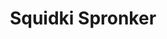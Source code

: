 ---
slug: squidki-spronker
title: Squidki Spronker
description: "Squidki Spronker is an exciting online game. Play for free directly in your browser!"
icon: /images/new_mods/Sprunki Spronker.png
url: https://wowtbc.net/sprunkin/sprunki-spronker/index.html
previewImage: /images/new_mods/Sprunki Spronker.png
type: new mods

# SEO配置
seo:
  title: "Squidki Spronker - Play Free Online Game | Fun Browser Games"
  description: "Squidki Spronker - Play this fun online game for free in your browser. No download required!"
  ogImage: "/images/new_mods/Sprunki Spronker.png"
  keywords: "squidki-spronker, online game, browser game, free game, new mods game, play online"

videoUrls:
  - https://www.youtube.com/embed/example1
  - https://www.youtube.com/embed/example2

whyPlay:
  title: "Why Play Squidki Spronker?"
  items:
    - "Immersive Gameplay: Squidki Spronker offers an engaging and immersive gaming experience that will keep you entertained for hours"
    - "Challenging Levels: Test your skills with increasingly difficult challenges and obstacles"
    - "Beautiful Graphics: Enjoy stunning visuals and smooth animations that bring the game world to life"
    - "Regular Updates: New content and features are added regularly to keep the game fresh and exciting"
    - "Free to Play: Experience all the fun without spending a penny"
    - "Community Features: Connect with other players, share strategies, and compete for high scores"
    - "Cross-Platform: Play on any device with a web browser, no downloads required"

features:
  title: "Key Features of Squidki Spronker"
  image: "/images/new_mods/Sprunki Spronker.png"
  items:
    - "Intuitive Controls: Easy to learn controls make Squidki Spronker accessible for players of all skill levels"
    - "Multiple Game Modes: Enjoy various gameplay options that provide different challenges and experiences"
    - "Character Customization: Personalize your gaming experience with unique characters and items"
    - "Achievement System: Complete special tasks to earn rewards and recognition"
    - "Leaderboards: Compete with players worldwide and see who can achieve the highest scores"

characteristics:
  title: "Game Characteristics"
  image: "/images/new_mods/Sprunki Spronker.png"
  items:
    - "Genre: New mods game with elements of strategy and skill"
    - "Difficulty: Suitable for both casual gamers and those seeking a challenge"
    - "Play Time: Quick sessions or extended gameplay, depending on your preference"
    - "Art Style: Vibrant and engaging visuals that enhance the gaming experience"
    - "Sound Design: Immersive audio that complements the gameplay perfectly"

info: "Squidki Spronker is an exciting online game that offers players a unique and engaging gaming experience. With its intuitive controls, stunning visuals, and challenging gameplay, Squidki Spronker provides hours of entertainment for players of all ages and skill levels. Whether you're looking for a quick gaming session during a break or an extended play session, Squidki Spronker delivers an immersive experience that will keep you coming back for more. The game features multiple levels of increasing difficulty, ensuring that players are constantly challenged as they progress. With regular updates adding new content and features, Squidki Spronker remains fresh and exciting, providing endless entertainment options for its growing community of players."

howToPlayIntro: "Welcome to Squidki Spronker! This guide will walk you through the basics and help you master the game. Whether you're a beginner or looking to improve your skills, these tips and instructions will enhance your gaming experience."

howToPlaySteps:
  - title: "Getting Started"
    description: "Begin your Squidki Spronker adventure by familiarizing yourself with the controls. Use your keyboard or mouse to navigate through the game interface. The tutorial will guide you through the basic mechanics and help you understand the objectives."
  - title: "Understanding the Objectives"
    description: "In Squidki Spronker, your main goal is to progress through levels by completing specific objectives. Each level presents unique challenges that require different strategies and approaches."
  - title: "Mastering the Controls"
    description: "Practice using the controls to improve your precision and reaction time. Squidki Spronker requires quick reflexes and strategic thinking to overcome obstacles and defeat opponents."
  - title: "Utilizing Power-ups"
    description: "Collect power-ups throughout the game to enhance your abilities and overcome difficult challenges. Each power-up offers unique advantages that can be crucial for success."
  - title: "Developing Strategies"
    description: "As you progress in Squidki Spronker, develop effective strategies for different scenarios. Analyze patterns, anticipate challenges, and adapt your approach to maximize your performance."

faq:
  title: "Frequently Asked Questions about Squidki Spronker"
  items:
    - question: "Is Squidki Spronker free to play?"
      answer: "Yes, Squidki Spronker is completely free to play directly in your web browser. No downloads or purchases are required to enjoy the full game experience."
    - question: "Can I play Squidki Spronker on mobile devices?"
      answer: "Yes, Squidki Spronker is optimized for both desktop and mobile play. You can enjoy the game on any device with a web browser and internet connection."
    - question: "Are there any in-game purchases?"
      answer: "While Squidki Spronker is free to play, there may be optional in-game purchases available for cosmetic items or additional features that don't affect core gameplay."
    - question: "How often is Squidki Spronker updated?"
      answer: "The developers regularly update Squidki Spronker with new content, features, and improvements based on player feedback and game performance."
    - question: "Can I play Squidki Spronker offline?"
      answer: "Currently, Squidki Spronker requires an internet connection to play as it's a browser-based online game."
    - question: "Is Squidki Spronker suitable for children?"
      answer: "Yes, Squidki Spronker is designed to be family-friendly and suitable for players of all ages."
    - question: "How do I report bugs or issues?"
      answer: "If you encounter any problems while playing Squidki Spronker, you can report them through the game's support page or contact the developers directly through their website."
    - question: "Still Have Questions?"
      answer: "If you have additional questions about Squidki Spronker that aren't covered in this FAQ, please visit our support center or contact our customer service team for assistance."
---